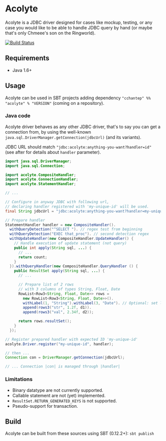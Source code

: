 # Acolyte

Acolyte is a JDBC driver designed for cases like mockup, testing, or any case you would like to be able to handle JDBC query by hand (or maybe that's only Chmeee's son on the Ringworld).

[![Build Status](https://secure.travis-ci.org/cchantep/acolyte.png?branch=master)](http://travis-ci.org/cchantep/acolyte)

## Requirements

* Java 1.6+

## Usage

Acolyte can be used in SBT projects adding dependency `"cchantep" %% "acolyte" % "VERSION"` (coming on a repository).

### Java code

Acolyte driver behaves as any other JDBC driver, that's to say you can get a connection from, by using the well-known `java.sql.DriverManager.getConnection(jdbcUrl)` (and its variants).

JDBC URL should match `"jdbc:acolyte:anything-you-want?handler=id"` (see after for details about `handler` parameter).

```java
import java.sql.DriverManager;
import java.sql.Connection;

import acolyte.CompositeHandler;
import acolyte.ConnectionHandler;
import acolyte.StatementHandler;

// ...

// Configure in anyway JDBC with following url,
// declaring handler registered with 'my-unique-id' will be used.
final String jdbcUrl = "jdbc:acolyte:anything-you-want?handler=my-unique-id"

// Prepare handler
StatementHandler handler = new CompositeHandler().
  withQueryDetection("^SELECT "). // regex test from beginning
  withQueryDetection("EXEC that_proc"). // second detection regex
  withUpdateHandler(new CompositeHandler.UpdateHandler() {
    // Handle execution of update statement (not query)
    public int apply(String sql, ...) {
      // ...
      return count;
    }
  }).withQueryHandler(new CompositeHandler.QueryHandler () {
    public ResultSet apply(String sql, ...) {
      // ...

      // Prepare list of 2 rows
      // with 3 columns of types String, Float, Date
      RowList<Row3<String, Float, Date>> rows = 
        new RowList<Row3<String, Float, Date>>().
        withLabel(1, "String").withLabel(3, "Date"). // Optional: set labels
        append(rows3("str", 1.2f, d1)).
        append(rows3("val", 2.34f, d2));

      return rows.resultSet();
    }
  });

// Register prepared handler with expected ID 'my-unique-id'
acolyte.Driver.register("my-unique-id", handler);

// then ...
Connection con = DriverManager.getConnection(jdbcUrl);

// ... Connection |con| is managed through |handler|
```

### Limitations

- Binary datatype are not currently supported.
- Callable statement are not (yet) implemented.
- `ResultSet.RETURN_GENERATED_KEYS` is not supported.
- Pseudo-support for transaction.

## Build

Acolyte can be built from these sources using SBT (0.12.2+): `sbt publish`
